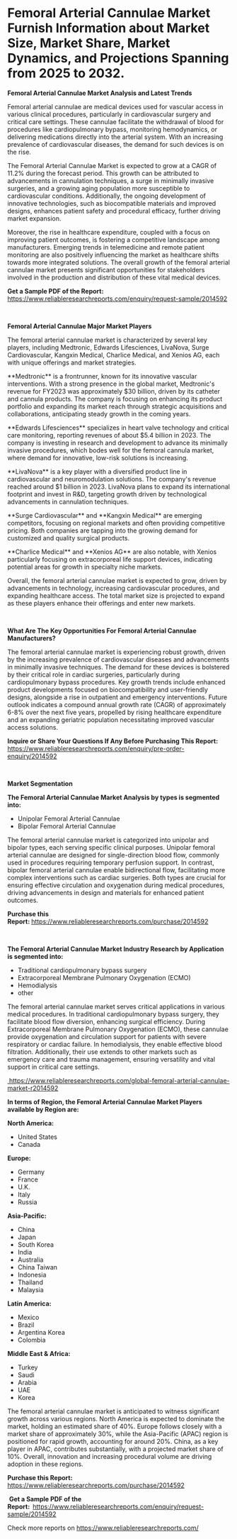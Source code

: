 <p><h1>Femoral Arterial Cannulae Market Furnish Information about Market Size, Market Share, Market Dynamics, and Projections Spanning from 2025 to 2032.</h1></p><p><strong>Femoral Arterial Cannulae Market Analysis and Latest Trends</strong></p>
<p><p>Femoral arterial cannulae are medical devices used for vascular access in various clinical procedures, particularly in cardiovascular surgery and critical care settings. These cannulae facilitate the withdrawal of blood for procedures like cardiopulmonary bypass, monitoring hemodynamics, or delivering medications directly into the arterial system. With an increasing prevalence of cardiovascular diseases, the demand for such devices is on the rise.</p><p>The Femoral Arterial Cannulae Market is expected to grow at a CAGR of 11.2% during the forecast period. This growth can be attributed to advancements in cannulation techniques, a surge in minimally invasive surgeries, and a growing aging population more susceptible to cardiovascular conditions. Additionally, the ongoing development of innovative technologies, such as biocompatible materials and improved designs, enhances patient safety and procedural efficacy, further driving market expansion.</p><p>Moreover, the rise in healthcare expenditure, coupled with a focus on improving patient outcomes, is fostering a competitive landscape among manufacturers. Emerging trends in telemedicine and remote patient monitoring are also positively influencing the market as healthcare shifts towards more integrated solutions. The overall growth of the femoral arterial cannulae market presents significant opportunities for stakeholders involved in the production and distribution of these vital medical devices.</p></p>
<p><strong>Get a Sample PDF of the Report:&nbsp;</strong> <a href="https://www.reliableresearchreports.com/enquiry/request-sample/2014592?utm_campaign=2657&utm_medium=2&utm_source=Github&utm_content=ia&utm_term=29032025&utm_id=femoral-arterial-cannulae">https://www.reliableresearchreports.com/enquiry/request-sample/2014592</a></p>
<p>&nbsp;</p>
<p><strong>Femoral Arterial Cannulae Major Market Players</strong></p>
<p><p>The femoral arterial cannulae market is characterized by several key players, including Medtronic, Edwards Lifesciences, LivaNova, Surge Cardiovascular, Kangxin Medical, Charlice Medical, and Xenios AG, each with unique offerings and market strategies.</p><p>**Medtronic** is a frontrunner, known for its innovative vascular interventions. With a strong presence in the global market, Medtronic's revenue for FY2023 was approximately $30 billion, driven by its catheter and cannula products. The company is focusing on enhancing its product portfolio and expanding its market reach through strategic acquisitions and collaborations, anticipating steady growth in the coming years.</p><p>**Edwards Lifesciences** specializes in heart valve technology and critical care monitoring, reporting revenues of about $5.4 billion in 2023. The company is investing in research and development to advance its minimally invasive procedures, which bodes well for the femoral cannula market, where demand for innovative, low-risk solutions is increasing.</p><p>**LivaNova** is a key player with a diversified product line in cardiovascular and neuromodulation solutions. The company's revenue reached around $1 billion in 2023. LivaNova plans to expand its international footprint and invest in R&D, targeting growth driven by technological advancements in cannulation techniques.</p><p>**Surge Cardiovascular** and **Kangxin Medical** are emerging competitors, focusing on regional markets and often providing competitive pricing. Both companies are tapping into the growing demand for customized and quality surgical products.</p><p>**Charlice Medical** and **Xenios AG** are also notable, with Xenios particularly focusing on extracorporeal life support devices, indicating potential areas for growth in specialty niche markets.</p><p>Overall, the femoral arterial cannulae market is expected to grow, driven by advancements in technology, increasing cardiovascular procedures, and expanding healthcare access. The total market size is projected to expand as these players enhance their offerings and enter new markets.</p></p>
<p>&nbsp;</p>
<p><strong>What Are The Key Opportunities For Femoral Arterial Cannulae Manufacturers?</strong></p>
<p><p>The femoral arterial cannulae market is experiencing robust growth, driven by the increasing prevalence of cardiovascular diseases and advancements in minimally invasive techniques. The demand for these devices is bolstered by their critical role in cardiac surgeries, particularly during cardiopulmonary bypass procedures. Key growth trends include enhanced product developments focused on biocompatibility and user-friendly designs, alongside a rise in outpatient and emergency interventions. Future outlook indicates a compound annual growth rate (CAGR) of approximately 6-8% over the next five years, propelled by rising healthcare expenditure and an expanding geriatric population necessitating improved vascular access solutions.</p></p>
<p><strong>Inquire or Share Your Questions If Any Before Purchasing This Report:</strong> <a href="https://www.reliableresearchreports.com/enquiry/pre-order-enquiry/2014592?utm_campaign=2657&utm_medium=2&utm_source=Github&utm_content=ia&utm_term=29032025&utm_id=femoral-arterial-cannulae">https://www.reliableresearchreports.com/enquiry/pre-order-enquiry/2014592</a></p>
<p>&nbsp;</p>
<p><strong>Market Segmentation</strong></p>
<p><strong>The Femoral Arterial Cannulae Market Analysis by types is segmented into:</strong></p>
<p><ul><li>Unipolar Femoral Arterial Cannulae</li><li>Bipolar Femoral Arterial Cannulae</li></ul></p>
<p><p>The femoral arterial cannulae market is categorized into unipolar and bipolar types, each serving specific clinical purposes. Unipolar femoral arterial cannulae are designed for single-direction blood flow, commonly used in procedures requiring temporary perfusion support. In contrast, bipolar femoral arterial cannulae enable bidirectional flow, facilitating more complex interventions such as cardiac surgeries. Both types are crucial for ensuring effective circulation and oxygenation during medical procedures, driving advancements in design and materials for enhanced patient outcomes.</p></p>
<p><strong>Purchase this Report:&nbsp;</strong><a href="https://www.reliableresearchreports.com/purchase/2014592?utm_campaign=2657&utm_medium=2&utm_source=Github&utm_content=ia&utm_term=29032025&utm_id=femoral-arterial-cannulae">https://www.reliableresearchreports.com/purchase/2014592</a></p>
<p>&nbsp;</p>
<p><strong>The Femoral Arterial Cannulae Market Industry Research by Application is segmented into:</strong></p>
<p><ul><li>Traditional cardiopulmonary bypass surgery</li><li>Extracorporeal Membrane Pulmonary Oxygenation (ECMO)</li><li>Hemodialysis</li><li>other</li></ul></p>
<p><p>The femoral arterial cannulae market serves critical applications in various medical procedures. In traditional cardiopulmonary bypass surgery, they facilitate blood flow diversion, enhancing surgical efficiency. During Extracorporeal Membrane Pulmonary Oxygenation (ECMO), these cannulae provide oxygenation and circulation support for patients with severe respiratory or cardiac failure. In hemodialysis, they enable effective blood filtration. Additionally, their use extends to other markets such as emergency care and trauma management, ensuring versatility and vital support in critical care settings.</p></p>
<p><a href="https://www.reliableresearchreports.com/global-femoral-arterial-cannulae-market-r2014592?utm_campaign=2657&utm_medium=2&utm_source=Github&utm_content=ia&utm_term=29032025&utm_id=femoral-arterial-cannulae">&nbsp;https://www.reliableresearchreports.com/global-femoral-arterial-cannulae-market-r2014592</a></p>
<p><strong>In terms of Region, the Femoral Arterial Cannulae Market Players available by Region are:</strong></p>
<p>
    <p> <strong> North America: </strong>
        <ul>
            <li>United States</li>
            <li>Canada</li>
        </ul>
        </p> 
    <p> <strong> Europe: </strong>
        <ul>
            <li>Germany</li>
            <li>France</li>
            <li>U.K.</li>
            <li>Italy</li>
            <li>Russia</li>
        </ul>
        </p> 
    <p> <strong> Asia-Pacific: </strong>
        <ul>
            <li>China</li>
            <li>Japan</li>
            <li>South Korea</li>
            <li>India</li>
            <li>Australia</li>
            <li>China Taiwan</li>
            <li>Indonesia</li>
            <li>Thailand</li>
            <li>Malaysia</li>
        </ul>
        </p> 
    <p> <strong> Latin America: </strong>
        <ul>
            <li>Mexico</li>
            <li>Brazil</li>
            <li>Argentina Korea</li>
            <li>Colombia</li>
        </ul>
        </p> 
    <p> <strong> Middle East & Africa: </strong>
        <ul>
            <li>Turkey</li>
            <li>Saudi</li>
            <li>Arabia</li>
            <li>UAE</li>
            <li>Korea</li>
        </ul>
    </p>
    </p>
<p><p>The femoral arterial cannulae market is anticipated to witness significant growth across various regions. North America is expected to dominate the market, holding an estimated share of 40%. Europe follows closely with a market share of approximately 30%, while the Asia-Pacific (APAC) region is positioned for rapid growth, accounting for around 20%. China, as a key player in APAC, contributes substantially, with a projected market share of 10%. Overall, innovation and increasing procedural volume are driving adoption in these regions.</p></p>
<p><strong>Purchase this Report: </strong><a href="https://www.reliableresearchreports.com/purchase/2014592?utm_campaign=2657&utm_medium=2&utm_source=Github&utm_content=ia&utm_term=29032025&utm_id=femoral-arterial-cannulae">https://www.reliableresearchreports.com/purchase/2014592</a></p>
<p>&nbsp;<strong>Get a Sample PDF of the Report:&nbsp;&nbsp;</strong><a href="https://www.reliableresearchreports.com/enquiry/request-sample/2014592?utm_campaign=2657&utm_medium=2&utm_source=Github&utm_content=ia&utm_term=29032025&utm_id=femoral-arterial-cannulae">https://www.reliableresearchreports.com/enquiry/request-sample/2014592</a></p>
<p><strong></strong></p>
<p>Check more reports on <a href="https://www.reliableresearchreports.com/?utm_campaign=2657&utm_medium=2&utm_source=Github&utm_content=ia&utm_term=29032025&utm_id=femoral-arterial-cannulae">https://www.reliableresearchreports.com/</a></p>